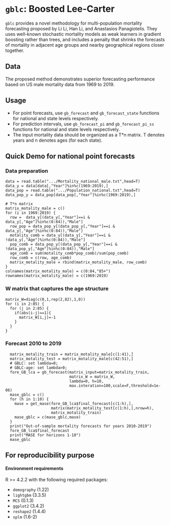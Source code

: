 # `gblc`: Boosted Lee-Carter

`gblc` provides a novel methodology for multi-population mortality forecasting proposed by Li Li, Han Li, and Anastasios Panagiotelis. They uses well-known stochastic mortality models as weak learners in gradient boosting rather than trees, and includes a penalty that shrinks the forecasts of mortality in adjacent age groups and nearby geographical regions closer together.


## Data
The proposed method demonstrates superior forecasting performance based on US male mortality data from 1969 to 2019.

## Usage
- For point forecasts, use `gb_forecast` and `gb_forecast_state` functions for national and state levels respectively.
- For prediction intervals, use `gb_forecast_pi` and `gb_forecast_pi_ss` functions for national and state levels respectively.
- The input mortality data should be organized as a T*n matrix. T denotes years and n denotes ages (for each state).

## Quick Demo for national point forecasts

### Data preparation

```{r}
data = read.table(".../Mortality_national_male.txt",head=T)
data_y = data[data[,"Year"]%in%c(1969:2019),]
data_pop = read.table(".../Population_national.txt",head=T)
data_pop_y = data_pop[data_pop[,"Year"]%in%c(1969:2019),]

# T*n matrix
matrix_motality_male = c()
for (i in 1969:2019) {
  row =  data_y[(data_y[,"Year"]==i & data_y[,"Age"]%in%c(0:84)),"Male"]
  row_pop = data_pop_y[(data_pop_y[,"Year"]==i & data_y[,"Age"]%in%c(0:84)),"Male"]
  motality_comb = data_y[(data_y[,"Year"]==i & !data_y[,"Age"]%in%c(0:84)),"Male"]
  pop_comb = data_pop_y[(data_pop_y[,"Year"]==i & !data_pop_y[,"Age"]%in%c(0:84)),"Male"]
  age_comb = sum(motality_comb*pop_comb)/sum(pop_comb)
  row_comb = c(row, age_comb)
  matrix_motality_male = rbind(matrix_motality_male, row_comb)
}
colnames(matrix_motality_male) = c(0:84,"85+")
rownames(matrix_motality_male) = c(1969:2019)

```

### W matrix that captures the age structure

```{r}
matrix_W=diag(c(0,1,rep(2,82),1,0))
for (i in 2:85) {
  for (j in 2:85) {
    if(abs(i-j)==1){
      matrix_W[i,j]=-1
    }
  }
}
```

### Forecast 2010 to 2019
```{r}
  matrix_motality_train = matrix_motality_male[c(1:41),]
  matrix_motality_test = matrix_motality_male[c(42:51),]
  # GBLC: set lambda=0;
  # GBLC-age: set lambda>0;
  fore_GB_lca = gb_forecast(matrix_input=matrix_motality_train, 
                            matrix_W = matrix_W, 
                            lambda=0, h=10,
                            max.interation=100,scale=F,threshold=1e-06)
  mase_gblc = c()
  for (h in 1:10) {
    mase = get_mase(fore_GB_lca$final_forecast[c(1:h),], 
                    matrix(matrix_motality_test[c(1:h),],nrow=h), 
                    matrix_motality_train) 
    mase_gblc = c(mase_gblc,mase)
  }
  print("Out-of-sample mortality forecasts for years 2010-2019")
  fore_GB_lca$final_forecast
  print("MASE for horizons 1-10")
  mase_gblc

```

## For reproducibility purpose

#### Environment requirements

R >= 4.2.2 with the following required packages:

- `demography` (1.22)
- `lightgbm` (3.3.5)
- `MCS` (0.1.3)
- `ggplot2` (3.4.2)
- `reshape2` (1.4.4)
- `splm` (1.6-2)


